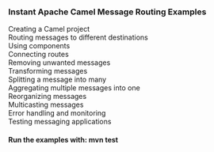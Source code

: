### Instant Apache Camel Message Routing Examples

Creating a Camel project  
Routing messages to different destinations  
Using components  
Connecting routes  
Removing unwanted messages  
Transforming messages  
Splitting a message into many  
Aggregating multiple messages into one  
Reorganizing messages  
Multicasting messages  
Error handling and monitoring  
Testing messaging applications  

#### Run the examples with: mvn test

